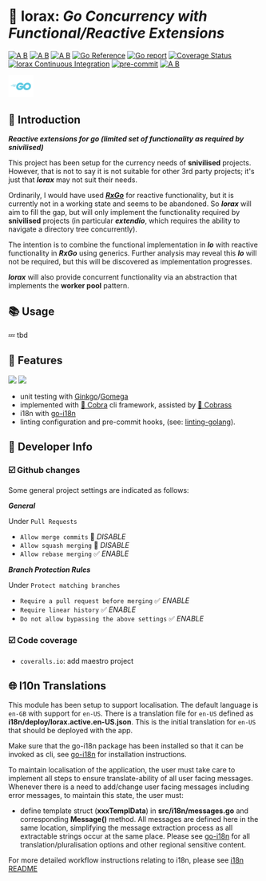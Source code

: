# 🌟 lorax: ___Go Concurrency with Functional/Reactive Extensions___

[![A B](https://img.shields.io/badge/branching-commonflow-informational?style=flat)](https://commonflow.org)
[![A B](https://img.shields.io/badge/merge-rebase-informational?style=flat)](https://git-scm.com/book/en/v2/Git-Branching-Rebasing)
[![A B](https://img.shields.io/badge/branch%20history-linear-blue?style=flat)](https://docs.github.com/en/repositories/configuring-branches-and-merges-in-your-repository/defining-the-mergeability-of-pull-requests/managing-a-branch-protection-rule)
[![Go Reference](https://pkg.go.dev/badge/github.com/snivilised/lorax.svg)](https://pkg.go.dev/github.com/snivilised/lorax)
[![Go report](https://goreportcard.com/badge/github.com/snivilised/lorax)](https://goreportcard.com/report/github.com/snivilised/lorax)
[![Coverage Status](https://coveralls.io/repos/github/snivilised/lorax/badge.svg?branch=master)](https://coveralls.io/github/snivilised/lorax?branch=master&kill_cache=1)
[![lorax Continuous Integration](https://github.com/snivilised/lorax/actions/workflows/ci-workflow.yml/badge.svg)](https://github.com/snivilised/lorax/actions/workflows/ci-workflow.yml)
[![pre-commit](https://img.shields.io/badge/pre--commit-enabled-brightgreen?logo=pre-commit&logoColor=white)](https://github.com/pre-commit/pre-commit)
[![A B](https://img.shields.io/badge/commit-conventional-commits?style=flat)](https://www.conventionalcommits.org/)

<!-- MD013/Line Length -->
<!-- MarkDownLint-disable MD013 -->

<!-- MD014/commands-show-output: Dollar signs used before commands without showing output mark down lint -->
<!-- MarkDownLint-disable MD014 -->

<!-- MD033/no-inline-html: Inline HTML -->
<!-- MarkDownLint-disable MD033 -->

<!-- MD040/fenced-code-language: Fenced code blocks should have a language specified -->
<!-- MarkDownLint-disable MD040 -->

<!-- MD028/no-blanks-blockquote: Blank line inside blockquote -->
<!-- MarkDownLint-disable MD028 -->

<p align="left">
  <a href="https://go.dev"><img src="resources/images/go-logo-light-blue.png" width="50" /></a>
</p>

## 🔰 Introduction

___Reactive extensions for go (limited set of functionality as required by snivilised)___

This project has been setup for the currency needs of __snivilised__ projects. However, that is not to say it is not suitable for other 3rd party projects; it's just that ___lorax___ may not suit their needs.

Ordinarily, I would have used [___RxGo___](https://github.com/ReactiveX/RxGo) for reactive functionality, but it is currently not in a working state and seems to be abandoned. So ___lorax___ will aim to fill the gap, but will only implement the functionality required by __snivilised__ projects (in particular ___extendio___, which requires the ability to navigate a directory tree concurrently).

The intention is to combine the functional implementation in ___lo___ with reactive functionality in ___RxGo___ using generics. Further analysis may reveal this ___lo___ will not be required, but this will be discovered as implementation progresses.

___lorax___ will also provide concurrent functionality via an abstraction that implements the __worker pool__ pattern.

## 📚 Usage

💤 tbd

## 🎀 Features

<p align="left">
  <a href="https://onsi.github.io/ginkgo/"><img src="https://onsi.github.io/ginkgo/images/ginkgo.png" width="100" /></a>
  <a href="https://onsi.github.io/gomega/"><img src="https://onsi.github.io/gomega/images/gomega.png" width="100" /></a>
</p>

+ unit testing with [Ginkgo](https://onsi.github.io/ginkgo/)/[Gomega](https://onsi.github.io/gomega/)
+ implemented with [🐍 Cobra](https://cobra.dev/) cli framework, assisted by [🐲 Cobrass](https://github.com/snivilised/cobrass)
+ i18n with [go-i18n](https://github.com/nicksnyder/go-i18n)
+ linting configuration and pre-commit hooks, (see: [linting-golang](https://freshman.tech/linting-golang/)).

## 🔨 Developer Info

### ☑️ Github changes

Some general project settings are indicated as follows:

___General___

Under `Pull Requests`

+ `Allow merge commits` 🔳 _DISABLE_
+ `Allow squash merging` 🔳 _DISABLE_
+ `Allow rebase merging` ✅ _ENABLE_

___Branch Protection Rules___

Under `Protect matching branches`

+ `Require a pull request before merging` ✅ _ENABLE_
+ `Require linear history` ✅ _ENABLE_
+ `Do not allow bypassing the above settings` ✅ _ENABLE_

### ☑️ Code coverage

+ `coveralls.io`: add maestro project

## 🌐 l10n Translations

This module has been setup to support localisation. The default language is `en-GB` with support for `en-US`. There is a translation file for `en-US` defined as __i18n/deploy/lorax.active.en-US.json__. This is the initial translation for `en-US` that should be deployed with the app.

Make sure that the go-i18n package has been installed so that it can be invoked as cli, see [go-i18n](https://github.com/nicksnyder/go-i18n) for installation instructions.

To maintain localisation of the application, the user must take care to implement all steps to ensure translate-ability of all user facing messages. Whenever there is a need to add/change user facing messages including error messages, to maintain this state, the user must:

+ define template struct (__xxxTemplData__) in __src/i18n/messages.go__ and corresponding __Message()__ method. All messages are defined here in the same location, simplifying the message extraction process as all extractable strings occur at the same place. Please see [go-i18n](https://github.com/nicksnyder/go-i18n) for all translation/pluralisation options and other regional sensitive content.

For more detailed workflow instructions relating to i18n, please see [i18n README](./resources/doc/i18n-README.md)
